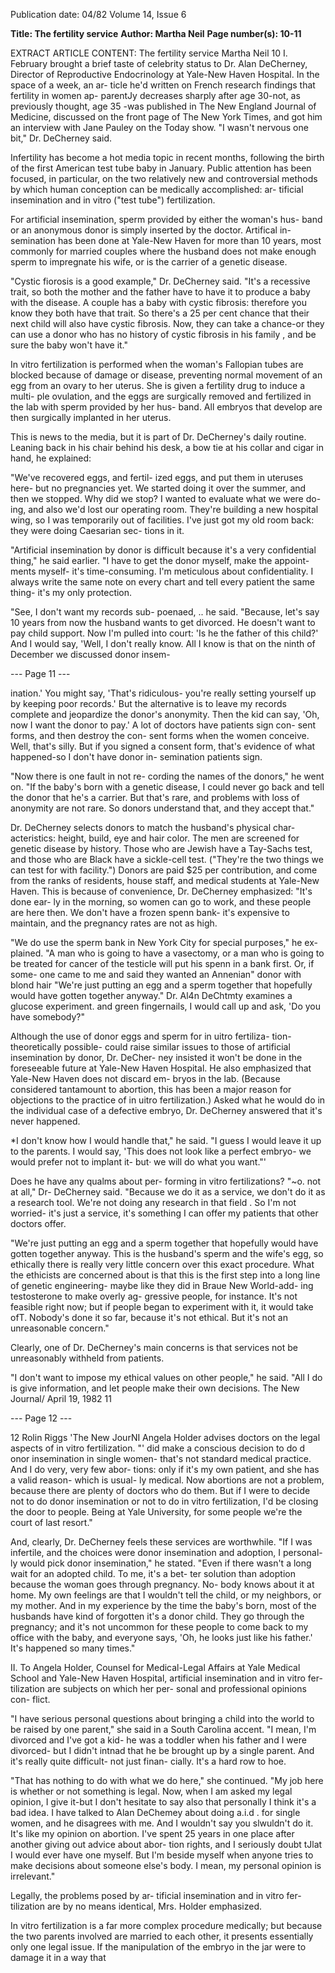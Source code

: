 Publication date: 04/82
Volume 14, Issue 6

**Title: The fertility service**
**Author: Martha Neil**
**Page number(s): 10-11**

EXTRACT ARTICLE CONTENT:
The 
fertility 
service 
Martha Neil 
10 
I. 
February brought a brief taste of 
celebrity status 
to 
Dr. 
Alan 
DeCherney, Director of Reproductive 
Endocrinology at Yale-New Haven 
Hospital. In the space of a week, an ar-
ticle he'd written on French research 
findings that fertility in women ap-
parentJy decreases sharply after age 
30-not, as previously thought, age 35 
-was published in The New England 
Journal of Medicine, discussed on the 
front page of The New York Times, 
and got him an interview with Jane 
Pauley on the Today show. 
"I wasn't nervous one bit," Dr. 
DeCherney said. 

Infertility has become a hot media 
topic in recent months, following the 
birth of the first American test tube 
baby in January. Public attention has 
been focused, in particular, on the two 
relatively new and controversial 
methods by which human conception 
can be medically accomplished: ar-
tificial insemination and in vitro ("test 
tube") fertilization. 

For artificial insemination, sperm 
provided by either the woman's hus-
band or an anonymous donor is simply 
inserted by the doctor. Artifical in-
semination has been done at Yale-New 
Haven for more than 10 years, most 
commonly for married couples where 
the husband does not make enough 
sperm to impregnate his wife, or is the 
carrier of a genetic disease. 

"Cystic fiorosis is a good example," 
Dr. DeCherney said. "It's a recessive 
trait, so both the mother and the father 
have to have it to produce a baby with 
the disease. A couple has a baby with 
cystic fibrosis: therefore you know they 
both have that trait. So there's a 25 per 
cent chance that their next child will 
also have cystic fibrosis. Now, they can 
take a chance-or they can use a donor 
who has no history of cystic fibrosis in 
his family , and be sure the baby won't 
have it." 

In vitro fertilization is performed 
when the woman's Fallopian tubes are 
blocked because of damage or disease, 
preventing normal movement of an 
egg from an ovary to her uterus. She is 
given a fertility drug to induce a multi-
ple ovulation, 
and 
the eggs are 
surgically removed and fertilized in the 
lab with sperm provided by her hus-
band. All embryos that develop are 
then 
surgically 
implanted 
in her 
uterus. 

This is news to the media, but it is 
part of Dr. DeCherney's daily routine. 
Leaning back in his chair behind his 
desk, a bow tie at his collar and cigar in 
hand, he explained: 

"We've recovered eggs, and fertil-
ized eggs, and put them in uteruses 
here- but no pregnancies yet. We 
started doing it over the summer, and 
then we stopped. Why did we stop? I 
wanted to evaluate what we were do-
ing, and also we'd lost our operating 
room. They're building a new hospital 
wing, so I was temporarily out of 
facilities. I've just got my old room 
back: they were doing Caesarian sec-
tions in it. 

"Artificial insemination by donor is 
difficult because it's a very confidential 
thing," he said earlier. "I have to get 
the donor myself, make the appoint-
ments myself- it's time-consuming. 
I'm meticulous about confidentiality. I 
always write the same note on every 
chart and tell every patient the same 
thing- it's my only protection. 

"See, I don't want my records sub-
poenaed, .. he said. "Because, let's say 
10 years from now the husband wants 
to get divorced. He doesn't want to pay 
child support. Now I'm pulled into 
court: 'Is he the father of this child?' 
And I would say, 'Well, I don't really 
know. All I know is that on the ninth of 
December we discussed donor insem-


--- Page 11 ---

ination.' You might say, 'That's 
ridiculous- you're really setting 
yourself up by keeping poor records.' 
But the alternative is to leave my 
records complete and jeopardize the 
donor's anonymity. Then the kid can 
say, 'Oh, now I want the donor to pay.' 
A lot of doctors have patients sign con-
sent forms, and then destroy the con-
sent forms when the women conceive. 
Well, that's silly. But if you signed a 
consent form, that's evidence of what 
happened-so I don't have donor in-
semination patients sign. 

"Now there is one fault in not re-
cording the names of the donors," he 
went on. "If the baby's born with a 
genetic disease, I could never go back 
and tell the donor that he's a carrier. 
But that's rare, and problems with loss 
of anonymity are not rare. So donors 
understand that, and they accept that." 

Dr. DeCherney selects donors to 
match the husband's physical char-
acteristics: height, build, eye and hair 
color. The men are screened for 
genetic disease by history. Those who 
are Jewish have a Tay-Sachs test, and 
those who are Black have a sickle-cell 
test. ("They're the two things we can 
test for with facility.") Donors are paid 
$25 per contribution, and come from 
the ranks of residents, house staff, and 
medical students at Yale-New Haven. 
This is because of convenience, Dr. 
DeCherney emphasized: "It's done ear-
ly in the morning, so women can go to 
work, and these people are here then. 
We don't have a frozen spenn bank-
it's expensive to maintain, and the 
pregnancy rates are not as high. 

"We do use the sperm bank in New 
York City for special purposes," he ex-
plained. "A man who is going to have a 
vasectomy, or a man who is going to be 
treated for cancer of the testicle will put 
his spenn in a bank first. Or, if some-
one came to me and said they wanted 
an Annenian" donor with blond hair 
"We're just putting an egg 
and a sperm together that 
hopefully would have gotten 
together anyway." 
Dr. Al4n DeChtmty examines a glucose experiment. 
and green fingernails, I would call up 
and ask, 'Do you have somebody?" 

Although the use of donor eggs and 
sperm for 
in 
uitro 
fertiliza-
tion- theoretically possible- could 
raise similar issues to those of artificial 
insemination by donor, Dr. DeCher-
ney insisted it won't be done in the 
foreseeable future at Yale-New Haven 
Hospital. He also emphasized that 
Yale-New Haven does not discard em-
bryos in the lab. (Because considered 
tantamount to abortion, this has been 
a major reason for objections to the 
practice of in uitro fertilization.) Asked 
what he would do in the individual 
case of a defective embryo, Dr. 
DeCherney answered that it's never 
happened. 

*I don't know how I would handle 
that," he said. "I guess I would leave it 
up to the parents. I would say, 'This 
does not look like a perfect embryo-
we would prefer not to implant it- but· 
we will do what you want."' 

Does he have any qualms about per-
forming in vitro fertilizations? 
"~o. not at all," Dr-
DeCherney 
said. "Because we do it as a service, we 
don't do it as a research tool. We're not 
doing any research in that field . So I'm 
not worried- it's just a service, it's 
something I can offer my patients that 
other doctors offer. 

"We're just putting an egg and a 
sperm together that hopefully would 
have gotten together anyway. This is 
the husband's sperm and the wife's egg, 
so ethically there is really very little 
concern over this exact procedure. 
What the ethicists are concerned about 
is that this is the first step into a long 
line of genetic engineering- maybe 
like they did in Braue New World-add-
ing testosterone to make overly ag-
gressive people, for instance. It's not 
feasible right now; but if people began 
to experiment with it, it would take ofT. 
Nobody's done it so far, because it's not 
ethical. But it's not an unreasonable 
concern." 

Clearly, one of Dr. DeCherney's 
main concerns is that services not be 
unreasonably withheld from patients. 

"I don't want to impose my ethical 
values on other people," he said. "All I 
do is give information, and let people 
make their own decisions. 
The New Journal/ April 19, 1982 
11 


--- Page 12 ---

12 
Rolin Riggs 'The New JourNI 
Angela Holder advises doctors on the legal aspects of in vitro fertilization. 
"' did make a conscious decision to 
do d onor insemination 
in single 
women- that's not standard medical 
practice. And I do very, very few abor-
tions: only if it's my own patient, and 
she has a valid reason- which is usual-
ly medical. Now abortions are not a 
problem, because there are plenty of 
doctors who do them. But if I were to 
decide not to do donor insemination or 
not to do in vitro fertilization, I'd be 
closing the door to people. Being at 
Yale University, for some people we're 
the court of last resort." 

And, clearly, Dr. DeCherney feels 
these services are worthwhile. "If I was 
infertile, and the choices were donor 
insemination and adoption, I personal-
ly would pick donor insemination," he 
stated. "Even if there wasn't a long wait 
for an adopted child. To me, it's a bet-
ter solution than adoption because the 
woman goes through pregnancy. No-
body knows about it at home. My own 
feelings are that I wouldn't tell the 
child, or my neighbors, or my mother. 
And in my experience by the time the 
baby's born, most of the husbands have 
kind of forgotten it's a donor child. 
They go through the pregnancy; and 
it's not uncommon for these people to 
come back to my office with the baby, 
and everyone says, 'Oh, he looks just 
like his father.' It's happened so many 
times." 

II. 
To Angela Holder, 
Counsel for 
Medical-Legal Affairs at Yale Medical 
School and Yale-New Haven Hospital, 
artificial insemination and in vitro fer-
tilization are subjects on which her per-
sonal and professional opinions con-
flict. 

"I have serious personal questions 
about bringing a child into the world to 
be raised by one parent," she said in 
a South Carolina accent. "I mean, I'm 
divorced and I've got a kid- he was a 
toddler when his father and I were 
divorced- but I didn't intnad that he be 
brought up by a single parent. And it's 
really quite difficult- not just finan-
cially. It's a hard row to hoe. 

"That has nothing to do with what 
we do here," she continued. "My job 
here is whether or not something is 
legal. Now, when I am asked my legal 
opinion, I give it-but I don't hesitate 
to say also that personally I think it's a 
bad idea. I have talked to Alan 
DeChemey about doing a.i.d . for 
single women, and he disagrees with 
me. And I wouldn't say you slwuldn't do 
it. It's like my opinion on abortion. I've 
spent 25 years in one place after 
another giving out advice about abor-
tion rights, and I seriously doubt tJlat I 
would ever have one myself. But I'm 
beside myself when anyone tries to 
make decisions about someone else's 
body. I mean, my personal opinion is 
irrelevant." 

Legally, the problems posed by ar-
tificial insemination and in vitro fer-
tilization are by no means identical, 
Mrs. Holder emphasized. 

In vitro fertilization is a far more 
complex procedure medically; 
but 
because the two parents involved are 
married to each other, it presents 
essentially only one legal issue. If the 
manipulation of the embryo in the jar 
were to damage it in a way that